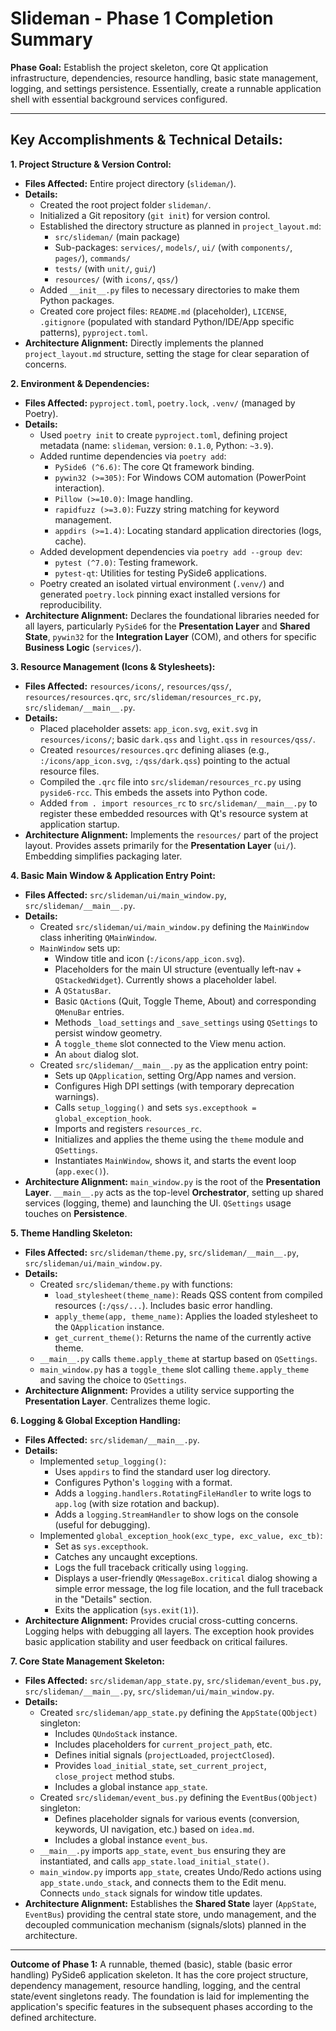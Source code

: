 # Slideman - Phase 1 Completion Summary

**Phase Goal:** Establish the project skeleton, core Qt application infrastructure, dependencies, resource handling, basic state management, logging, and settings persistence. Essentially, create a runnable application shell with essential background services configured.

---

## Key Accomplishments & Technical Details:

**1. Project Structure & Version Control:**

*   **Files Affected:** Entire project directory (`slideman/`).
*   **Details:**
    *   Created the root project folder `slideman/`.
    *   Initialized a Git repository (`git init`) for version control.
    *   Established the directory structure as planned in `project_layout.md`:
        *   `src/slideman/` (main package)
        *   Sub-packages: `services/`, `models/`, `ui/` (with `components/`, `pages/`), `commands/`
        *   `tests/` (with `unit/`, `gui/`)
        *   `resources/` (with `icons/`, `qss/`)
    *   Added `__init__.py` files to necessary directories to make them Python packages.
    *   Created core project files: `README.md` (placeholder), `LICENSE`, `.gitignore` (populated with standard Python/IDE/App specific patterns), `pyproject.toml`.
*   **Architecture Alignment:** Directly implements the planned `project_layout.md` structure, setting the stage for clear separation of concerns.

**2. Environment & Dependencies:**

*   **Files Affected:** `pyproject.toml`, `poetry.lock`, `.venv/` (managed by Poetry).
*   **Details:**
    *   Used `poetry init` to create `pyproject.toml`, defining project metadata (name: `slideman`, version: `0.1.0`, Python: `~3.9`).
    *   Added runtime dependencies via `poetry add`:
        *   `PySide6 (^6.6)`: The core Qt framework binding.
        *   `pywin32 (>=305)`: For Windows COM automation (PowerPoint interaction).
        *   `Pillow (>=10.0)`: Image handling.
        *   `rapidfuzz (>=3.0)`: Fuzzy string matching for keyword management.
        *   `appdirs (>=1.4)`: Locating standard application directories (logs, cache).
    *   Added development dependencies via `poetry add --group dev`:
        *   `pytest (^7.0)`: Testing framework.
        *   `pytest-qt`: Utilities for testing PySide6 applications.
    *   Poetry created an isolated virtual environment (`.venv/`) and generated `poetry.lock` pinning exact installed versions for reproducibility.
*   **Architecture Alignment:** Declares the foundational libraries needed for all layers, particularly `PySide6` for the **Presentation Layer** and **Shared State**, `pywin32` for the **Integration Layer** (COM), and others for specific **Business Logic** (`services/`).

**3. Resource Management (Icons & Stylesheets):**

*   **Files Affected:** `resources/icons/`, `resources/qss/`, `resources/resources.qrc`, `src/slideman/resources_rc.py`, `src/slideman/__main__.py`.
*   **Details:**
    *   Placed placeholder assets: `app_icon.svg`, `exit.svg` in `resources/icons/`; basic `dark.qss` and `light.qss` in `resources/qss/`.
    *   Created `resources/resources.qrc` defining aliases (e.g., `:/icons/app_icon.svg`, `:/qss/dark.qss`) pointing to the actual resource files.
    *   Compiled the `.qrc` file into `src/slideman/resources_rc.py` using `pyside6-rcc`. This embeds the assets into Python code.
    *   Added `from . import resources_rc` to `src/slideman/__main__.py` to register these embedded resources with Qt's resource system at application startup.
*   **Architecture Alignment:** Implements the `resources/` part of the project layout. Provides assets primarily for the **Presentation Layer** (`ui/`). Embedding simplifies packaging later.

**4. Basic Main Window & Application Entry Point:**

*   **Files Affected:** `src/slideman/ui/main_window.py`, `src/slideman/__main__.py`.
*   **Details:**
    *   Created `src/slideman/ui/main_window.py` defining the `MainWindow` class inheriting `QMainWindow`.
    *   `MainWindow` sets up:
        *   Window title and icon (`:/icons/app_icon.svg`).
        *   Placeholders for the main UI structure (eventually left-nav + `QStackedWidget`). Currently shows a placeholder label.
        *   A `QStatusBar`.
        *   Basic `QAction`s (Quit, Toggle Theme, About) and corresponding `QMenuBar` entries.
        *   Methods `_load_settings` and `_save_settings` using `QSettings` to persist window geometry.
        *   A `toggle_theme` slot connected to the View menu action.
        *   An `about` dialog slot.
    *   Created `src/slideman/__main__.py` as the application entry point:
        *   Sets up `QApplication`, setting Org/App names and version.
        *   Configures High DPI settings (with temporary deprecation warnings).
        *   Calls `setup_logging()` and sets `sys.excepthook = global_exception_hook`.
        *   Imports and registers `resources_rc`.
        *   Initializes and applies the theme using the `theme` module and `QSettings`.
        *   Instantiates `MainWindow`, shows it, and starts the event loop (`app.exec()`).
*   **Architecture Alignment:** `main_window.py` is the root of the **Presentation Layer**. `__main__.py` acts as the top-level **Orchestrator**, setting up shared services (logging, theme) and launching the UI. `QSettings` usage touches on **Persistence**.

**5. Theme Handling Skeleton:**

*   **Files Affected:** `src/slideman/theme.py`, `src/slideman/__main__.py`, `src/slideman/ui/main_window.py`.
*   **Details:**
    *   Created `src/slideman/theme.py` with functions:
        *   `load_stylesheet(theme_name)`: Reads QSS content from compiled resources (`:/qss/...`). Includes basic error handling.
        *   `apply_theme(app, theme_name)`: Applies the loaded stylesheet to the `QApplication` instance.
        *   `get_current_theme()`: Returns the name of the currently active theme.
    *   `__main__.py` calls `theme.apply_theme` at startup based on `QSettings`.
    *   `main_window.py` has a `toggle_theme` slot calling `theme.apply_theme` and saving the choice to `QSettings`.
*   **Architecture Alignment:** Provides a utility service supporting the **Presentation Layer**. Centralizes theme logic.

**6. Logging & Global Exception Handling:**

*   **Files Affected:** `src/slideman/__main__.py`.
*   **Details:**
    *   Implemented `setup_logging()`:
        *   Uses `appdirs` to find the standard user log directory.
        *   Configures Python's `logging` with a format.
        *   Adds a `logging.handlers.RotatingFileHandler` to write logs to `app.log` (with size rotation and backup).
        *   Adds a `logging.StreamHandler` to show logs on the console (useful for debugging).
    *   Implemented `global_exception_hook(exc_type, exc_value, exc_tb)`:
        *   Set as `sys.excepthook`.
        *   Catches any uncaught exceptions.
        *   Logs the full traceback critically using `logging`.
        *   Displays a user-friendly `QMessageBox.critical` dialog showing a simple error message, the log file location, and the full traceback in the "Details" section.
        *   Exits the application (`sys.exit(1)`).
*   **Architecture Alignment:** Provides crucial cross-cutting concerns. Logging helps with debugging all layers. The exception hook provides basic application stability and user feedback on critical failures.

**7. Core State Management Skeleton:**

*   **Files Affected:** `src/slideman/app_state.py`, `src/slideman/event_bus.py`, `src/slideman/__main__.py`, `src/slideman/ui/main_window.py`.
*   **Details:**
    *   Created `src/slideman/app_state.py` defining the `AppState(QObject)` singleton:
        *   Includes `QUndoStack` instance.
        *   Includes placeholders for `current_project_path`, etc.
        *   Defines initial signals (`projectLoaded`, `projectClosed`).
        *   Provides `load_initial_state`, `set_current_project`, `close_project` method stubs.
        *   Includes a global instance `app_state`.
    *   Created `src/slideman/event_bus.py` defining the `EventBus(QObject)` singleton:
        *   Defines placeholder signals for various events (conversion, keywords, UI navigation, etc.) based on `idea.md`.
        *   Includes a global instance `event_bus`.
    *   `__main__.py` imports `app_state`, `event_bus` ensuring they are instantiated, and calls `app_state.load_initial_state()`.
    *   `main_window.py` imports `app_state`, creates Undo/Redo actions using `app_state.undo_stack`, and connects them to the Edit menu. Connects `undo_stack` signals for window title updates.
*   **Architecture Alignment:** Establishes the **Shared State** layer (`AppState`, `EventBus`) providing the central state store, undo management, and the decoupled communication mechanism (signals/slots) planned in the architecture.

---

**Outcome of Phase 1:** A runnable, themed (basic), stable (basic error handling) PySide6 application skeleton. It has the core project structure, dependency management, resource handling, logging, and the central state/event singletons ready. The foundation is laid for implementing the application's specific features in the subsequent phases according to the defined architecture.